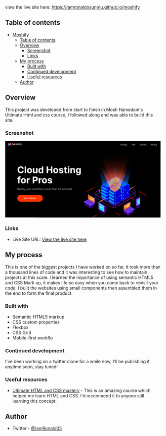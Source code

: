 

view the live site here: https://Iamronaldosunmu.github.io/moshify

## Table of contents

- [Moshify](#Moshify)
  - [Table of contents](#table-of-contents)
  - [Overview](#overview)
    - [Screenshot](#screenshot)
    - [Links](#links)
  - [My process](#my-process)
    - [Built with](#built-with)
    - [Continued development](#continued-development)
    - [Useful resources](#useful-resources)
  - [Author](#author)


## Overview
This project was developed from start to finish in Mosh Hamedani's Ultimate Html and css course, I followed along and was able to build this site. 

### Screenshot

![](dist/moshifyscreenshot.PNG)


### Links

- Live Site URL: [View the live site here](https://Iamronaldosunmu.github.io/moshify)

## My process
This is one of the biggest projects I have worked on so far, It took more than a thousand lines of code and it was interesting to see how to maintain projects at this scale. I learned the importance of using semantic HTML5 and CSS Mark up, it makes life so easy when you come back to revisit your code. I built the websites using small components then assembled them in the end to form the final product. 
### Built with

- Semantic HTML5 markup
- CSS custom properties
- Flexbox
- CSS Grid
- Mobile-first workflo

### Continued development

I've been working on a twitter clone for a while now, I'll be publishing it anytime soon, stay tuned!

### Useful resources

- [Ultimate HTML and CSS mastery](https://www.codewithmosh.com) - This is an amazing course which helped me learn HTML and CSS. I'd recommend it to anyone still learning this concept.
## Author

- Twitter - [@IamRonald05](https://www.twitter.com/IamRonald05)
